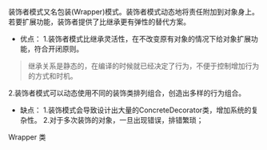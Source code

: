 装饰者模式又名包装(Wrapper)模式。装饰者模式动态地将责任附加到对象身上。若要扩展功能，装饰者提供了比继承更有弹性的替代方案。

+ 优点：
1.装饰者模式比继承灵活性，在不改变原有对象的情况下给对象扩展功能，符合开闭原则。
> 继承关系是静态的，在编译的时候就已经决定了行为，不便于控制增加行为的方式和时机。

2.装饰者模式可以动态使用不同的装饰类排列组合，创造出多样的行为组合。

+ 缺点：
1.装饰模式会导致设计出大量的ConcreteDecorator类，增加系统的复杂性。
2.对于多次装饰的对象，一旦出现错误，排错繁琐；

Wrapper 类
